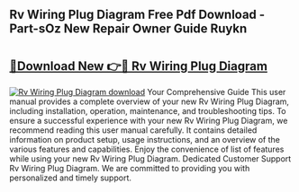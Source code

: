 ## Rv Wiring Plug Diagram Free Pdf Download - Part-sOz New Repair Owner Guide Ruykn

# <h2><a href="http://dfj40o.blite.top/?on=Rv+Wiring+Plug+Diagram">🔗Download New 👉🔴 Rv Wiring Plug Diagram</a></h2>

[![Rv Wiring Plug Diagram download](https://i.imgur.com/lujVjoI.png)](http://dfj40o.blite.top/?on=Rv+Wiring+Plug+Diagram)
Your Comprehensive Guide This user manual provides a complete overview of your new Rv Wiring Plug Diagram, including installation, operation, maintenance, and troubleshooting tips. To ensure a successful experience with your new Rv Wiring Plug Diagram, we recommend reading this user manual carefully. It contains detailed information on product setup, usage instructions, and an overview of the various features and capabilities. Enjoy the convenience of list of features while using your new Rv Wiring Plug Diagram. Dedicated Customer Support Rv Wiring Plug Diagram. We are committed to providing you with personalized and timely support.
